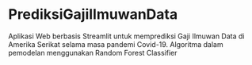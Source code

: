 # PrediksiGajiIlmuwanData
Aplikasi Web berbasis Streamlit untuk memprediksi Gaji Ilmuwan Data di Amerika Serikat selama masa pandemi Covid-19. Algoritma dalam pemodelan menggunakan Random Forest Classifier

